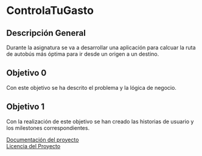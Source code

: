 # ControlaTuGasto

## Descripción General
Durante la asignatura se va a desarrollar una aplicación para calcuar la ruta de autobús más óptima para ir desde un origen a un destino.

## Objetivo 0
Con este objetivo se ha descrito el problema y la lógica de negocio.

## Objetivo 1
Con la realización de este objetivo se han creado las historias de usuario y los milestones correspondientes.

[Documentación del proyecto](docs/DOCUMENTACION.md)<br/>
[Licencia del Proyecto](docs/LICENSE.md)